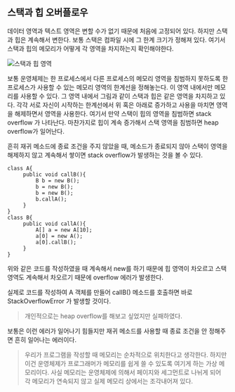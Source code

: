 ﻿## 스택과 힙 오버플로우

데이터 영역과 텍스트 영역은 변할 수가 없기 때문에 처음에 고정되어 있다. 하지만 스택과 힙은 계속해서 변한다. 보통 스택은 컴파일 시에 그 한계 크기가 정해져 있다. 여기서 스택과 힙의 메모리가 어떻게 각 영역을 차지하는지 확인해야한다.

![스택과 힙 영역](https://github.com/shouwn/Thread/blob/master/images/stack_heap.gif)

보통 운영체제는 한 프로세스에서 다른 프로세스의 메모리 영역을 침범하지 못하도록 한 프로세스가 사용할 수 있는 메모리 영역의 한계선을 정해놓는다. 이 영역 내에서만 메모리를 사용할 수 있다. 그 영역 내에서 그림과 같이 스택과 힙은 같은 영역을 차지하고 있다. 각각 서로 자신이 시작하는 한계선에서 위 혹은 아래로 증가하고 사용을 마치면 영역을 해제하면서 영역을 사용한다. 여기서 만약 스택이 힙의 영역을 침범하면 stack overflow 가 나타난다. 마찬가지로 힙이 계속 증가해서 스택 영역을 침범하면 heap overflow가 일어난다.

흔히 재귀 메소드에 종료 조건을 주지 않았을 때, 메소드가 종료되지 않아 스택이 영역을 해제하지 않고 계속해서 쌓이면 stack overflow가 발생하는 것을 볼 수 있다.

    class A{
	     public void callB(){
		     B b = new B();
		     b = new B();
		     b = new B();
		     b.callA();
	     }
    }
    class B{
	     public void callA(){
		     A[] a = new A[10];
		     a[0] = new A();
		     a[0].callB();
		 }
	}

위와 같은 코드를 작성하였을 때 계속해서 new를 하기 때문에 힙 영역이 차오르고 스택 영역도 계속해서 차오르기 때문에 overflow 에러가 발생한다.

실제로 코드를 작성하여 A 객체를 만들어 callB() 메소드를 호출하면 바로 StackOverflowError 가 발생할 것이다. 

> 개인적으로는 heap overflow를 해보고 싶었지만 실패하였다.

보통은 이런 에러가 일어나기 힘들지만 재귀 메소드를 사용할 때 종료 조건을 안 정해주면 흔히 일어나는 에러이다. 

> 우리가 프로그램을 작성할 때 메모리는 순차적으로 위치한다고 생각한다. 하지만 이건 운영체제가 프로그래머가 메모리를 쉽게 쓸 수 있도록 여기게 하는 가상 메모리이다. 사실 메모리는 운영체제에 의해서 페이지와 세그먼트로 나뉘게 되어 각 메모리가 연속되지 않고 실제 메모리 상에서는 조각내어져 있다.

